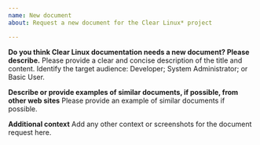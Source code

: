 ```yaml
---
name: New document
about: Request a new document for the Clear Linux* project

---
```


**Do you think Clear Linux documentation needs a new document? Please describe.**
Please provide a clear and concise description of the title and content. Identify the target audience: Developer; System Administrator; or Basic User.

**Describe or provide examples of similar documents, if possible, from other web sites**
Please provide an example of similar documents if possible.

**Additional context**
Add any other context or screenshots for the document request here.
